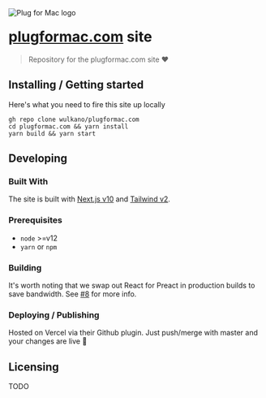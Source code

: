 <img src="./public/favicon.ico" alt="Plug for Mac logo" align="left">

# [plugformac.com](https://plugformac.com) site

> Repository for the plugformac.com site ♥

## Installing / Getting started

Here's what you need to fire this site up locally

```shell
gh repo clone wulkano/plugformac.com
cd plugformac.com && yarn install
yarn build && yarn start
```

## Developing

### Built With

The site is built with [Next.js v10](https://nextjs.org/docs) and [Tailwind v2](https://tailwindcss.com/).

### Prerequisites

- `node` >=v12
- `yarn` or `npm`

### Building

It's worth noting that we swap out React for Preact in production builds to save bandwidth.
See [#8](https://github.com/wulkano/plugformac.com/pull/8) for more info.

### Deploying / Publishing

Hosted on Vercel via their Github plugin. Just push/merge with master and your changes are live 🎉

## Licensing

TODO
